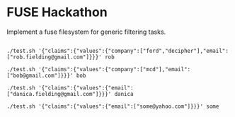 FUSE Hackathon
===============

Implement a fuse filesystem for generic filtering tasks.

```

./test.sh '{"claims":{"values":{"company":["ford","decipher"],"email":["rob.fielding@gmail.com"]}}}' rob

./test.sh '{"claims":{"values":{"company":["mcd"],"email":["bob@gmail.com"]}}}' bob

./test.sh '{"claims":{"values":{"email":["danica.fielding@gmail.com"]}}}' danica

./test.sh '{"claims":{"values":{"email":["some@yahoo.com"]}}}' some

```
